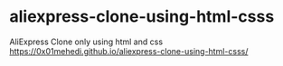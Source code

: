 # aliexpress-clone-using-html-csss
 AliExpress Clone only using html and css
https://0x01mehedi.github.io/aliexpress-clone-using-html-csss/
